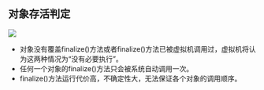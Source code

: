 ## 对象存活判定

<img src="assets/images/7.png"/>

+ 对象没有覆盖finalize()方法或者finalize()方法已被虚拟机调用过，虚拟机将认为这两种情况为“没有必要执行”。
+ 任何一个对象的finalize()方法只会被系统自动调用一次。
+ finalize()方法运行代价高，不确定性大，无法保证各个对象的调用顺序。